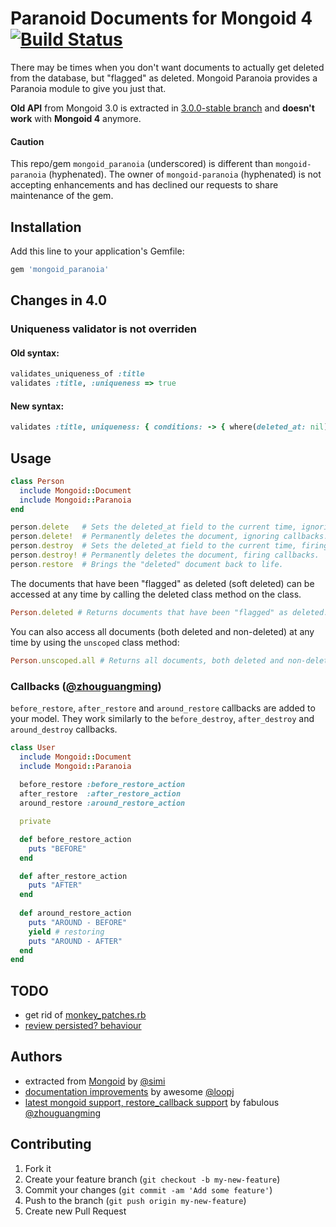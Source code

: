 # Paranoid Documents for Mongoid 4 [![Build Status](https://travis-ci.org/simi/mongoid-paranoia.png?branch=master)](https://travis-ci.org/simi/mongoid-paranoia)

There may be times when you don't want documents to actually get deleted from the database, but "flagged" as deleted. Mongoid Paranoia provides a Paranoia module to give you just that.

**Old API** from Mongoid 3.0 is extracted in [3.0.0-stable branch](https://github.com/simi/mongoid-paranoia/tree/3.0.0-stable) and **doesn't work** with **Mongoid 4** anymore.

#### Caution

This repo/gem `mongoid_paranoia` (underscored) is different than `mongoid-paranoia` (hyphenated).
The owner of `mongoid-paranoia` (hyphenated) is not accepting enhancements and has declined our requests
to share maintenance of the gem.

## Installation

Add this line to your application's Gemfile:

```ruby
gem 'mongoid_paranoia'
```

## Changes in 4.0

### Uniqueness validator is not overriden

#### Old syntax:
```ruby
validates_uniqueness_of :title
validates :title, :uniqueness => true
```

#### New syntax:
```ruby
validates :title, uniqueness: { conditions: -> { where(deleted_at: nil) } }
```

## Usage

```ruby
class Person
  include Mongoid::Document
  include Mongoid::Paranoia
end

person.delete   # Sets the deleted_at field to the current time, ignoring callbacks.
person.delete!  # Permanently deletes the document, ignoring callbacks.
person.destroy  # Sets the deleted_at field to the current time, firing callbacks.
person.destroy! # Permanently deletes the document, firing callbacks.
person.restore  # Brings the "deleted" document back to life.
```

The documents that have been "flagged" as deleted (soft deleted) can be accessed at any time by calling the deleted class method on the class.

```ruby
Person.deleted # Returns documents that have been "flagged" as deleted.
```

You can also access all documents (both deleted and non-deleted) at any time by using the `unscoped` class method:

```ruby
Person.unscoped.all # Returns all documents, both deleted and non-deleted
```

### Callbacks ([@zhouguangming](https://github.com/zhouguangming))

`before_restore`, `after_restore` and `around_restore` callbacks are added to your model. They work similarly to the `before_destroy`, `after_destroy` and `around_destroy` callbacks.

```ruby
class User
  include Mongoid::Document
  include Mongoid::Paranoia
  
  before_restore :before_restore_action
  after_restore  :after_restore_action
  around_restore :around_restore_action

  private

  def before_restore_action
    puts "BEFORE"
  end

  def after_restore_action
    puts "AFTER"
  end
  
  def around_restore_action
    puts "AROUND - BEFORE"
    yield # restoring
    puts "AROUND - AFTER"
  end
end
```

## TODO
- get rid of [monkey_patches.rb](https://github.com/simi/mongoid-paranoia/blob/master/lib/mongoid/paranoia/monkey_patches.rb)
- [review persisted? behaviour](https://github.com/simi/mongoid-paranoia/issues/2)

## Authors

* extracted from [Mongoid](https://github.com/mongoid/mongoid) by [@simi](https://github.com/simi)
* [documentation improvements](https://github.com/simi/mongoid-paranoia/pull/3) by awesome [@loopj](https://github.com/loopj)
* [latest mongoid support, restore_callback support](https://github.com/simi/mongoid-paranoia/pull/8) by fabulous [@zhouguangming](https://github.com/zhouguangming)


## Contributing

1. Fork it
2. Create your feature branch (`git checkout -b my-new-feature`)
3. Commit your changes (`git commit -am 'Add some feature'`)
4. Push to the branch (`git push origin my-new-feature`)
5. Create new Pull Request
